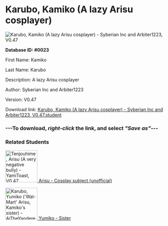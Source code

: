 # Karubo, Kamiko (A lazy Arisu cosplayer)

<img src="../../Files/Images/Karubo, Kamiko (A lazy Arisu cosplayer).png" title="Karubo, Kamiko (A lazy Arisu cosplayer) - Syberian Inc and Arbiter1223, V0.47">

**Database ID: #0023**

First Name: Kamiko

Last Name: Karubo

Description: A lazy Arisu cosplayer

Author: Syberian Inc and Arbiter1223

Version: V0.47

Download link: <a href="https://raw.githubusercontent.com/Arbiter1223/Daigaku-Gurashi-Custom-Students/master/Files/Student%20Files/Karubo%2C%20Kamiko%20(A%20lazy%20Arisu%20cosplayer)%20-%20Syberian%20Inc%20and%20Arbiter1223%2C%20V0.47.student">Karubo, Kamiko (A lazy Arisu cosplayer) - Syberian Inc and Arbiter1223, V0.47.student</a>

### ---**To download, _right-click_ the link, and select _"Save as"_**---

### Related Students

<a href="Tenjouhime, Arisu (A very negative bully).md"><img src="../../Files/Thumbs/Tenjouhime, Arisu (A very negative bully).png" height="100" width="100" title="Tenjouhime, Arisu (A very negative bully) - YamiToast, V0.47"></a><a href="Tenjouhime, Arisu (A very negative bully).md"> Arisu - Cosplay subject (unofficial)</a>

<a href="Karubo, Yumiko ('Wal-Mart' Arisu, Kamiko's sister).md"><img src="../../Files/Thumbs/Karubo, Yumiko ('Wal-Mart' Arisu, Kamiko's sister).png" height="100" width="100" title="Karubo, Yumiko ('Wal-Mart' Arisu, Kamiko's sister) - AjTheYandere and Arbiter1223, V0.47"></a><a href="Karubo, Yumiko ('Wal-Mart' Arisu, Kamiko's sister).md"> Yumiko - Sister</a>

